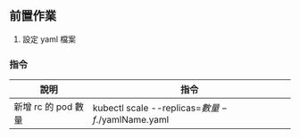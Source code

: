 ## 前置作業

1. 設定 yaml 檔案

### 指令

| 說明                | 指令                                               |
| ------------------- | -------------------------------------------------- |
| 新增 rc 的 pod 數量 | kubectl scale --replicas=$數量 -f ./$yamlName.yaml |

